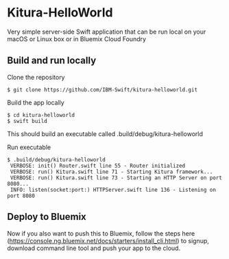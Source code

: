 # Kitura-HelloWorld
Very simple server-side Swift application that can be run local on your macOS or Linux box or in Bluemix Cloud Foundry

## Build and run locally
Clone the repository
```
$ git clone https://github.com/IBM-Swift/kitura-helloworld.git
```

Build the app locally
```
$ cd kitura-helloworld
$ swift build
```

This should build an executable called .build/debug/kitura-helloworld

Run executable
```
$ .build/debug/kitura-helloworld
 VERBOSE: init() Router.swift line 55 - Router initialized
 VERBOSE: run() Kitura.swift line 71 - Starting Kitura framework...
 VERBOSE: run() Kitura.swift line 73 - Starting an HTTP Server on port 8080...
 INFO: listen(socket:port:) HTTPServer.swift line 136 - Listening on port 8080
```

## Deploy to Bluemix
Now if you also want to push this to Bluemix, follow the steps here (https://console.ng.bluemix.net/docs/starters/install_cli.html) to signup, download command line tool and push your app to the cloud.
